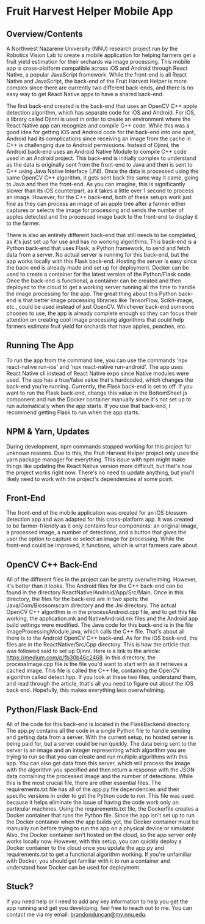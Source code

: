 # Fruit Harvest Helper Mobile App
## Overview/Contents
  A Northwest Nazarene University (NNU) research project run by the Robotics Vision Lab to create a mobile application for helping farmers get a fruit yield estimation for their orchards via image processing. This mobile app is cross-platform compatible across iOS and Android
through React Native, a popular JavaScript framework. While the front-end is all React Native and JavaScript, the back-end of the Fruit Harvest Helper is more complex 
since there are currently two different back-ends, and there is no easy way to get React Native apps to have a shared back-end. 

  The first back-end created is the back-end that 
uses an OpenCV C++ apple detection algorithm, which has separate code for iOS and Android. For iOS, a library called Djinni is used in order to create an environment where the React
Native app can recognize and compile C++ code. While this was a good idea for getting iOS and Android code for the back-end into one spot, Android had its complications since receiving an image from the cache in C++ is challenging due to Android permissions. Instead of Djinni, the Android back-end uses an Android Native Module to compile C++ code
used in an Android project. This back-end is initially complex to understand as the data is originally sent from the front-end to Java and then is sent to C++ using Java Native Interface (JNI). Once the data is processed using the same OpenCV C++ algorithm, it gets sent back the same way it came, going to Java and then the front-end. As you
can imagine, this is significantly slower than its iOS counterpart, as it takes a little over 1 second to process an image. However, for the C++ back-end, both of these setups work
just fine as they can process an image of an apple tree after a farmer either captures or selects the image for processing and sends the number of apples detected and the 
processed image back to the front-end to display it to the farmer. 

  There is also an entirely different back-end that still needs to be completed, as it's just set up for use and has no working algorithms. This back-end is a Python back-end that uses Flask, a Python framework, to send and fetch data from a server. No actual server is running for this back-end, but the app works locally with this Flask back-end. Hosting the server is easy since the back-end is already made and set up for deployment. 
Docker can be used to create a container for the latest version of the Python/Flask code. Once the back-end is functional, a container can be created and then deployed to the 
cloud to get a working server running all the time to handle the image processing for the app. The great thing about this Python back-end is that better image processing 
libraries like TensorFlow, Scikit-image, etc., could be used instead of just OpenCV. Whichever back-end someone chooses to use, the app is already complete enough so they can focus their 
attention on creating cool image processing algorithms that could help farmers estimate fruit yield for orchards that have apples, peaches, etc.

## Running The App
  To run the app from the command line, you can use the commands 'npx react-native run-ios' and 'npx react-native run-android'. The app uses React Native cli instead of 
React Native expo since Native modules were used. The app has a true/false value that's hardcoded, which changes the back-end you're running. Currently, the Flask back-end is 
set to off. If you want to run the Flask back-end, change this value in the BottomSheet.js component and run the Docker container manually since it's not set up to run automatically when the app starts. If you use that back-end, I  recommend getting Flask to run when the app starts.

## NPM & Yarn, Updates
  During development, npm commands stopped working for this project for unknown reasons. Due to this, the Fruit Harvest Helper project only uses the yarn package manager for 
everything. This issue with npm might make things like updating the React Native version more difficult, but that's how the project works right now. There's no need to update anything, but you'll likely need to work with the project's dependencies at some point.

## Front-End
  The front-end of the mobile application was created for an iOS blossom detection app and was adapted for this cross-platform app. It was created to be farmer-friendly as 
it only contains four components: an original image, a processed image, a number of detections, and a button that gives the user the option to capture or select an image for processing. 
While the front-end could be improved, it functions, which is what farmers care about. 

## OpenCV C++ Back-End
  All of the different files in the project can be pretty overwhelming. However, it's better than it looks. The Android files for the C++ back-end can be found in the 
directory ReactNative/Android/App/Src/Main. Once in this directory, the files for the back-end are in two spots: the Java/Com/Blossomscam directory and the Jni directory. The actual OpenCV C++ 
algorithm is in the processAndroid.cpp file, and to get this file working, the application.mk and NativeAndroid.mk files and the Android app build settings were modified. The Java 
code for this back-end is in the file ImageProcessingModule.java, which calls the C++ file. That's about all there is to the Android OpenCV C++ back-end. As for the iOS back-end, the files 
are in the ReactNative/Src/Cpp directory. This is how the article that was followed said to set up Djinni. Here is a link to the article: https://medium.com/p/fb30b46c2468. In this directory, 
the processImage.cpp file is the file you'd want to start with as it retrieves a cached image. This file is called the C++ file, containing the OpenCV algorithm called detect.hpp. If you 
look at these two files, understand them, and read through the article, that's all you need to figure out about the iOS back end. Hopefully, this makes everything less overwhelming. 

## Python/Flask Back-End
  All of the code for this back-end is located in the FlaskBackend directory. The app.py contains all the code in a single Python file to handle sending and getting data from a server. 
With the current setup, no hosted server is being paid for, but a server could be run quickly. The data being sent to the server is an image and an integer representing which algorithm you are trying to run so that you can create and run multiple algorithms with this app. You can also get data from this server, which will process the image 
with the algorithm you specified and then return a response with the JSON data containing the processed image and the number of detections. While this is the most crucial file, there 
are other essential files. The requirements.txt file has all of the app.py file dependencies and their specific versions in order to get the Python code to run. This file was used 
because it helps eliminate the issue of having the code work only on particular machines. Using the requirements.txt file, the Dockerfile creates a Docker container that runs the Python file. 
Since the app isn't set up to run the Docker container when the app builds yet, the Docker container must be manually run before trying to run the app on a physical device or simulator. 
Also, the Docker container isn't hosted on the cloud, so the app server only works locally now. However, with this setup, you can quickly deploy a Docker container 
to the cloud once you update the app.py and requirements.txt to get a functional algorithm working. If you're unfamiliar with Docker, you should get familiar with it 
to run a container and understand how Docker can be used for deployment.

## Stuck?
  If you need help or I need to add any key information to help you get the app running and get you developing, feel free to reach out to me. You can contact me via my email: 
brandonduncan@my.nnu.edu.
